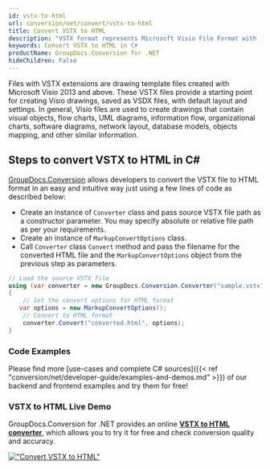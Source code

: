 ```yaml
---
id: vstx-to-html
url: conversion/net/convert/vstx-to-html
title: Convert VSTX to HTML
description: "VSTX format represents Microsoft Visio File Format with .vstx extension. Learn how to convert VSTX to HTML file programmatically in C# language using GroupDocs.Conversion for .NET library."
keywords: Convert VSTX to HTML in C#
productName: GroupDocs.Conversion for .NET
hideChildren: False
---
```


Files with VSTX extensions are drawing template files created with Microsoft Visio 2013 and above. These VSTX files provide a starting point for creating Visio drawings, saved as VSDX files, with default layout and settings. In general, Visio files are used to create drawings that contain visual objects, flow charts, UML diagrams, information flow, organizational charts, software diagrams, network layout, database models, objects mapping, and other similar information.

## Steps to convert VSTX to HTML in C#

[GroupDocs.Conversion](https://products.groupdocs.com/conversion/net) allows developers to convert the VSTX file to HTML format in an easy and intuitive way just using a few lines of code as described below:

* Create an instance of `Converter` class and pass source VSTX file path as a constructor parameter. You may specify absolute or relative file path as per your requirements. 
* Create an instance of `MarkupConvertOptions` class.
* Call `Converter` class `Convert` method and pass the filename for the converted HTML file and the `MarkupConvertOptions` object from the previous step as parameters.

```csharp
// Load the source VSTX file
using (var converter = new GroupDocs.Conversion.Converter("sample.vstx"))
{
    // Set the convert options for HTML format
   var options = new MarkupConvertOptions();
    // Convert to HTML format
    converter.Convert("converted.html", options);
}
```

### Code Examples

Please find more [use-cases and complete C# sources]({{< ref "conversion/net/developer-guide/examples-and-demos.md" >}}) of our backend and frontend examples and try them for free!

### VSTX to HTML Live Demo

GroupDocs.Conversion for .NET provides an online [**VSTX to HTML converter**](https://products.groupdocs.app/conversion/vstx-to-html), which allows you to try it for free and check conversion quality and accuracy.

[!["Convert VSTX to HTML"](conversion/net/images/convert-to-html/convert-vstx-to-html.png)](https://products.groupdocs.app/conversion/vstx-to-html)